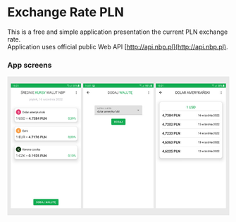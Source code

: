 # Exchange Rate PLN
This is a free and simple application presentation the current PLN exchange rate.   
Application uses official public Web API  [http://api.nbp.pl](http://api.nbp.pl).  
### App screens 
![exchange rate pln app screen!](img/exchange_rate_pln_1.jpg)